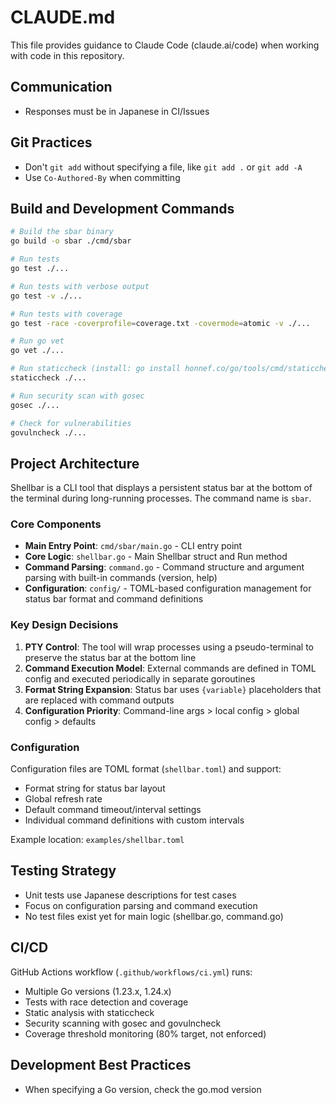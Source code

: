 # CLAUDE.md

This file provides guidance to Claude Code (claude.ai/code) when working with code in this repository.

## Communication

- Responses must be in Japanese in CI/Issues

## Git Practices

- Don't `git add` without specifying a file, like `git add .` or `git add -A`
- Use `Co-Authored-By` when committing

## Build and Development Commands

```bash
# Build the sbar binary
go build -o sbar ./cmd/sbar

# Run tests
go test ./...

# Run tests with verbose output
go test -v ./...

# Run tests with coverage
go test -race -coverprofile=coverage.txt -covermode=atomic -v ./...

# Run go vet
go vet ./...

# Run staticcheck (install: go install honnef.co/go/tools/cmd/staticcheck@latest)
staticcheck ./...

# Run security scan with gosec
gosec ./...

# Check for vulnerabilities
govulncheck ./...
```

## Project Architecture

Shellbar is a CLI tool that displays a persistent status bar at the bottom of the terminal during long-running processes. The command name is `sbar`.

### Core Components

- **Main Entry Point**: `cmd/sbar/main.go` - CLI entry point
- **Core Logic**: `shellbar.go` - Main Shellbar struct and Run method
- **Command Parsing**: `command.go` - Command structure and argument parsing with built-in commands (version, help)
- **Configuration**: `config/` - TOML-based configuration management for status bar format and command definitions

### Key Design Decisions

1. **PTY Control**: The tool will wrap processes using a pseudo-terminal to preserve the status bar at the bottom line
2. **Command Execution Model**: External commands are defined in TOML config and executed periodically in separate goroutines
3. **Format String Expansion**: Status bar uses `{variable}` placeholders that are replaced with command outputs
4. **Configuration Priority**: Command-line args > local config > global config > defaults

### Configuration

Configuration files are TOML format (`shellbar.toml`) and support:

- Format string for status bar layout
- Global refresh rate
- Default command timeout/interval settings
- Individual command definitions with custom intervals

Example location: `examples/shellbar.toml`

## Testing Strategy

- Unit tests use Japanese descriptions for test cases
- Focus on configuration parsing and command execution
- No test files exist yet for main logic (shellbar.go, command.go)

## CI/CD

GitHub Actions workflow (`.github/workflows/ci.yml`) runs:

- Multiple Go versions (1.23.x, 1.24.x)
- Tests with race detection and coverage
- Static analysis with staticcheck
- Security scanning with gosec and govulncheck
- Coverage threshold monitoring (80% target, not enforced)

## Development Best Practices

- When specifying a Go version, check the go.mod version
